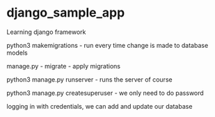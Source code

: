 # django_sample_app
Learning django framework

python3 makemigrations - run every time change is made to database models

manage.py - migrate  - apply migrations

python3 manage.py runserver - runs the server of course

python3 manage.py createsuperuser 
    - we only need to do password

logging in with credentials, we can add and update our database